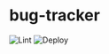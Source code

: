 # bug-tracker

![Lint](https://github.com/woodRock/bug-tracker/workflows/Lint/badge.svg)
![Deploy](https://github.com/woodRock/bug-tracker/workflows/Deploy/badge.svg)
